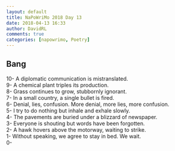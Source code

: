 ```yaml
---  
layout: default  
title: NaPoWriMo 2018 Day 13  
date: 2018-04-13 16:33  
author: DavidRL  
comments: true  
categories: [napowrimo, Poetry]  
---  
```

## Bang  

10- A diplomatic communication is mistranslated.  
9- A chemical plant triples its production.  
8- Grass continues to grow, stubbornly ignorant.  
7- In a small country, a single bullet is fired.  
6- Denial, lies, confusion. More denial, more lies, more confusion.  
5- I try to do nothing but inhale and exhale slowly.  
4- The pavements are buried under a blizzard of newspaper.  
3- Everyone is shouting but words have been forgotten.  
2- A hawk hovers above the motorway, waiting to strike.  
1- Without speaking, we agree to stay in bed. We wait.  
0-  
